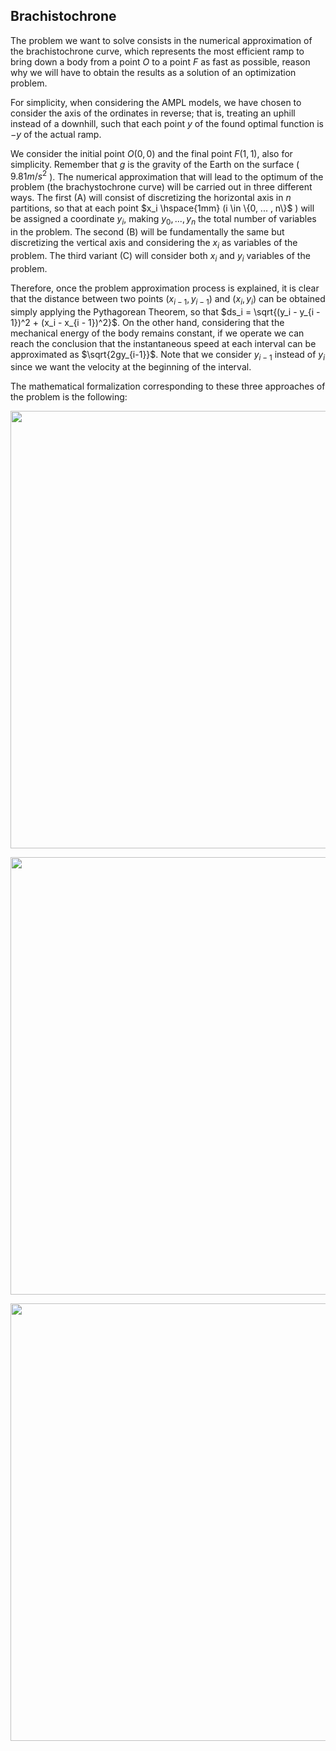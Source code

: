 ## Brachistochrone

The problem we want to solve consists in the numerical approximation of the brachistochrone curve, which represents the most efficient ramp to bring down a body from a point $O$ to a point $F$ as fast as possible, reason why we will have to obtain the results as a solution of an optimization problem. 

For simplicity, when considering the AMPL models, we have chosen to consider the axis of the ordinates in reverse; that is, treating an uphill instead of a downhill, such that each point $y$ of the found optimal function is $-y$ of the actual ramp. 

We consider the initial point $O(0, 0)$ and the final point $F(1, 1)$, also for simplicity. Remember that $g$ is the gravity of the Earth on the surface ( $9.81 m/s^2$ ). The numerical approximation that will lead to the optimum of the problem (the brachystochrone curve) will be carried out in three different ways. The first (A) will consist of discretizing the horizontal axis in $n$ partitions, so that at each point $x_i \hspace{1mm} (i \in \{0, ... , n\}$ ) will be assigned a coordinate $y_i$, making $y_0, ... , y_n$ the total number of variables in the problem. The second (B) will be fundamentally the same but discretizing the vertical axis and considering the $x_i$ as variables of the problem. The third variant (C) will consider both $x_i$ and $y_i$ variables of the problem. 

Therefore, once the problem approximation process is explained, it is clear that the distance between two points $(x_{i-1}, y_{i-1})$ and $(x_i, y_i)$ can be obtained simply applying the Pythagorean Theorem, so that $ds_i = \sqrt{(y_i - y_{i - 1})^2 + (x_i - x_{i - 1})^2}$. On the other hand, considering that the mechanical energy of the body remains constant, if we operate we can reach the conclusion that the instantaneous speed at each interval can be approximated as $\sqrt{2gy_{i-1}}$. Note that we consider $y_{i-1}$ instead of $y_i$ since we want the velocity at the beginning of the interval.

The mathematical formalization corresponding to these three approaches of the problem is the following:

<p align="center">
  <img src="https://user-images.githubusercontent.com/71564709/214545458-923506c2-77cf-4984-ae49-b99945c76217.png" width="700">
</p>  

<p align="center">
  <img src="https://user-images.githubusercontent.com/71564709/214545467-320c0f6d-999c-46f8-973d-c4bb0d9ba016.png" width="700">
</p>  

<p align="center">
  <img src="https://user-images.githubusercontent.com/71564709/214545480-5cc5c8da-0708-4637-b1f6-916f8b275f24.png" width="700">
</p>  

